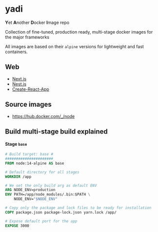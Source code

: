 # yadi

**Y**et **A**nother **D**ocker **I**mage repo

Collection of fine-tuned, production ready, multi-stage docker images for the major frameworks

All images are based on their `alpine` versions for lightweight and fast containers.

## Web

- [Next.js](./web/next.js/)
- [Nest.js](./web/nest.js/)
- [Create-React-App](./web/create-react-app/)

## Source images

- https://hub.docker.com/_/node

## Build multi-stage build explained

#### Stage `base`

```Dockerfile
# Build target: base #
######################
FROM node:14-alpine AS base

# Default directory for all stages
WORKDIR /app

# We set the only build arg as default ENV
ARG NODE_ENV=production
ENV PATH=/app/node_modules/.bin:$PATH \
    NODE_ENV="$NODE_ENV"

# Copy only the package and lock files to be ready for installation
COPY package.json package-lock.json yarn.lock /app/

# Expose default port for the app
EXPOSE 3000
```
